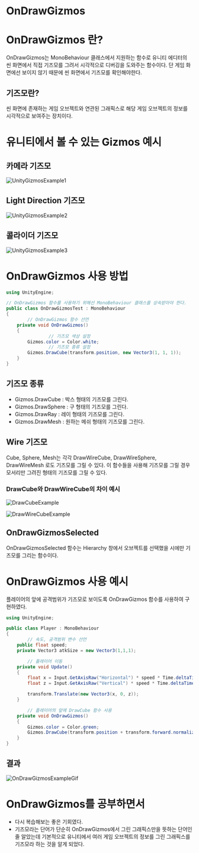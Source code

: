 # OnDrawGizmos

# OnDrawGizmos 란?

OnDrawGizmos는 MonoBehaviour 클래스에서 지원하는 함수로 유니티 에디터의 씬 화면에서 직접  기즈모를 그려서 시각적으로 디버깅을 도와주는 함수이다. 단 게임 화면에선 보이지 않기 때문에 씬 화면에서 기즈모를 확인해야한다.

## 기즈모란?

씬 화면에 존재하는 게임 오브젝트와 연관된 그래픽스로 해당 게임 오브젝트의 정보를 시각적으로 보여주는 장치이다.

# 유니티에서 볼 수 있는 Gizmos 예시

## 카메라 기즈모

![UnityGizmosExample1](UnityGizmosExample1.png)

## Light Direction 기즈모

![UnityGizmosExample2](UnityGizmosExample2.png)

## 콜라이더 기즈모

![UnityGizmosExample3](UnityGizmosExample3.png)

# OnDrawGizmos 사용 방법

```csharp
using UnityEngine;

// OnDrawGizmos 함수를 사용하기 위해선 MonoBehaviour 클래스를 상속받아야 한다.
public class OnDrawGizmosTest : MonoBehaviour
{
		// OnDrawGizmos 함수 선언
    private void OnDrawGizmos()
    {
				// 기즈모 색상 설정
        Gizmos.color = Color.white;
				// 기즈모 종류 설정
        Gizmos.DrawCube(transform.position, new Vector3(1, 1, 1));
    }
}
```

## 기즈모 종류

- Gizmos.DrawCube : 박스 형태의 기즈모를 그린다.
- Gizmos.DrawSphere : 구 형태의 기즈모를 그린다.
- Gizmos.DrawRay : 레이 형태의 기즈모를 그린다.
- Gizmos.DrawMesh : 원하는 메쉬 형태의 기즈모를 그린다.

## Wire 기즈모

Cube, Sphere, Mesh는 각각 DrawWireCube, DrawWireSphere, DrawWireMesh 로도 기즈모를 그릴 수 있다. 이 함수들을 사용해 기즈모를 그릴 경우 모서리만 그려진 형태의 기즈모를 그릴 수 있다.

### DrawCube와 DrawWireCube의 차이 예시

![DrawCubeExample](DrawCubeExample.png)

![DrawWireCubeExample](DrawWireCubeExample.png)

## OnDrawGizmosSelected

OnDrawGizmosSelected 함수는 Hierarchy 창에서 오브젝트를 선택했을 시에만 기즈모를 그리는 함수이다.

# OnDrawGizmos 사용 예시

플레이어의 앞에 공격범위가 기즈모로 보이도록 OnDrawGizmos 함수를 사용하여 구현하였다.

```csharp
using UnityEngine;

public class Player : MonoBehaviour
{
		// 속도, 공격범위 변수 선언
    public float speed;
    private Vector3 atkSize = new Vector3(1,1,1);

		// 플레이어 이동
    private void Update()
    {
        float x = Input.GetAxisRaw("Horizontal") * speed * Time.deltaTime;
        float z = Input.GetAxisRaw("Vertical") * speed * Time.deltaTime;

        transform.Translate(new Vector3(x, 0, z));
    }

		// 플레이어의 앞에 DrawCube 함수 사용
    private void OnDrawGizmos()
    {
        Gizmos.color = Color.green;
        Gizmos.DrawCube(transform.position + transform.forward.normalized, atkSize);
    }
}
```

## 결과

![OnDrawGizmosExampleGif](OnDrawGizmosExampleGif.gif)

# OnDrawGizmos를 공부하면서

- 다시 복습해보는 좋은 기회였다.
- 기즈모라는 단어가 단순히 OnDrawGizmos에서 그린 그래픽스만을 뜻하는 단어인줄 알았는데 기본적으로 유니티에서 여러 게임 오브젝트의 정보를 그린 그래픽스를 기즈모라 하는 것을 알게 되었다.